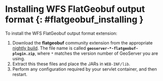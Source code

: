 # Installing WFS FlatGeobuf output format {: #flatgeobuf_installing }

To install the WFS FlatGeobuf output format extension:

1.  Download the **flatgeobuf** community extension from the appropriate [nightly build](https://build.geoserver.org/geoserver/). The file name is called **`geoserver-*-flatgeobuf-plugin.zip`**, where `*` matches the version number of GeoServer you are using.
2.  Extract this these files and place the JARs in `WEB-INF/lib`.
3.  Perform any configuration required by your servlet container, and then restart.
